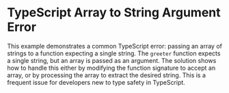 # TypeScript Array to String Argument Error

This example demonstrates a common TypeScript error: passing an array of strings to a function expecting a single string.  The `greeter` function expects a single string, but an array is passed as an argument.  The solution shows how to handle this either by modifying the function signature to accept an array, or by processing the array to extract the desired string.  This is a frequent issue for developers new to type safety in TypeScript.